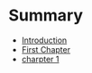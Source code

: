 # Summary

* [Introduction](README.md)
* [First Chapter](chapter1.md)
* [charpter 1](charpter-1.md)


